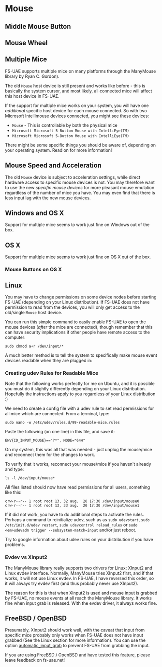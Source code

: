 # Mouse

## Middle Mouse Button

## Mouse Wheel

## Multiple Mice

FS-UAE supports multiple mice on many platforms through the ManyMouse library
by Ryan C. Gordon).

The old `Mouse` host device is still present and works like before - this
is basically the system cursor, and most likely, all connected mice will
affect this host device in FS-UAE.

If the support for multiple mice works on your system, you will have one
*additional* specific host device for each mouse connected. So with two
Microsoft Intellimouse devices connected, you might see these devices:

* `Mouse` - This is controllable by both the physical mice
* `Microsoft Microsoft 5-Button Mouse with IntelliEye(TM)`
* `Microsoft Microsoft 5-Button Mouse with IntelliEye(TM)`

There might be some specific things you should be aware of, depending on your
operating system. Read on for more information!

## Mouse Speed and Acceleration

The old `Mouse` device is subject to acceleration settings, while
direct hardware access to specific mouse devices is not. You may therefore
want to use the new *specific mouse devices* for more pleasant mouse
emulation regardless of the number of mice you have. You may even find that
there is less input lag with the new mouse devices.

## Windows and OS X

Support for multiple mice seems to work just fine on Windows out of the box.

## OS X

Support for multiple mice seems to work just fine on OS X out of the box.

### Mouse Buttons on OS X

## Linux

You may have to change permissions on some device nodes before starting
FS-UAE (depending on your Linux distribution). If FS-UAE does not have
permission to read from the devices, you will only get access to the
old/single `Mouse` host device.

You can run this simple command to easily enable FS-UAE to open the mouse
devices (*after* the mice are connected), though remember
that this can have security implications if other people have remote access
to the computer:

    sudo chmod a+r /dev/input/*

A much better method is to tell the system to specifically make mouse event
devices readable when they are plugged in:

### Creating udev Rules for Readable Mice

Note that the following works perfectly for me on Ubuntu, and it is possible
you must do it slightly differently depending on your Linux distribution.
Hopefully the instructions apply to you regardless of your Linux
distribution :)

We need to create a config file with a udev rule to set read permissions
for all mice which are connected. From a terminal, type:

    sudo nano -w /etc/udev/rules.d/99-readable-mice.rules

Paste the following (on one line) in this file, and save it:

    ENV{ID_INPUT_MOUSE}=="?*", MODE="644"

On my system, this was all that was needed - just unplug the mouse/mice and
reconnect them for the changes to work.

To verify that it works, reconnect your mouse/mice if you haven't already
and type:

    ls -l /dev/input/mouse*

All files listed should now have read permissions for all users, something
like this:

    crw-r--r-- 1 root root 13, 32 aug.  20 17:30 /dev/input/mouse0
    crw-r--r-- 1 root root 13, 33 aug.  20 17:30 /dev/input/mouse1

If it did not work, you have to do additional steps to activate the rules.
Perhaps a command to reinitialize udev, such as as `sudo udevstart`,
`sudo /etc/init.d/udev restart`, `sudo udevcontrol reload_rules` or
`sudo <em>udevadm trigger --subsystem-match=input` and/or just reboot.

Try to google information about udev rules on your distribution if you
have problems.

### Evdev vs XInput2
The ManyMouse library really supports two drivers for Linux: XInput2 and
Linux evdev interface. Normally, ManyMouse tries XInput2 first, and if that
works, it will not use Linux evdev. In FS-UAE, I have reversed this order,
so it will always try evdev first (and thus probably never use XInput2).

The reason for this is that when XInput2 is used and mouse input is grabbed
by FS-UAE, no mouse events at all reach the ManyMouse library. It works fine
when input grab is released. With the evdev driver, it always works fine.

## FreeBSD / OpenBSD

Presumably, XInput2 should work well, with the caveat that input from
specific mice probably only works when FS-UAE does not have input grabbed
(See the Linux section for more information). You can use the option
[automatic_input_grab](options/automatic_input_grab.md) to prevent FS-UAE from
grabbing the input.

If you are using FreeBSD / OpenBSD and have tested this feature, please leave
feedback on fs-uae.net!
